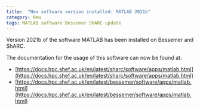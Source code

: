```yaml
---
title:  "New software version installed: MATLAB 2021b"
category: New
tags: MATLAB software Bessemer ShARC update
---
```


Version 2021b of the software MATLAB has been installed on Bessemer and ShARC.

The documentation for the usage of this software can now be found at:

* [https://docs.hpc.shef.ac.uk/en/latest/sharc/software/apps/matlab.html](https://docs.hpc.shef.ac.uk/en/latest/sharc/software/apps/matlab.html)
* [https://docs.hpc.shef.ac.uk/en/latest/bessemer/software/apps/matlab.html](https://docs.hpc.shef.ac.uk/en/latest/bessemer/software/apps/matlab.html)